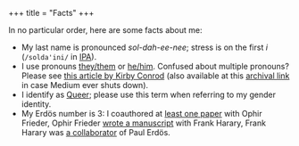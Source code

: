 
+++
title = "Facts"
+++

In no particular order, here are some facts about me:

- My last name is pronounced *sol-dah-ee-nee*; stress is on the first *i* (`/solda'ini/` in [IPA](https://en.wikipedia.org/wiki/Help:IPA/Italian)).
- I use pronouns [they/them](https://pronoun.is/they/them) or [he/him](https://pronoun.is/he/him). Confused about multiple pronouns? Please see [this article by Kirby Conrod](https://kconrod.medium.com/intermediate-pronoun-studies-multiple-pronouns-71e34cd28c54) (also available at this [archival link](https://web.archive.org/web/20220130005650/https://kconrod.medium.com/intermediate-pronoun-studies-multiple-pronouns-71e34cd28c54) in case Medium ever shuts down).
- I identify as [Queer](https://en.wikipedia.org/wiki/Queer); please use this term when referring to my gender identity.
- My Erdös number is 3: I coauthored at [least one paper](https://doi.org/10.1007/978-3-319-16354-3_59) with Ophir Frieder, Ophir Frieder [wrote a manuscript](https://doi.org/10.1080/00207160211287) with Frank Harary, Frank Harary was [a collaborator](https://doi.org/10.1112/S0025579300005222) of Paul Erdös.
